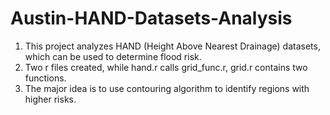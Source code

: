 # Austin-HAND-Datasets-Analysis
1. This project analyzes HAND (Height Above Nearest Drainage) datasets, which can be used to determine flood risk.
2. Two r files created, while hand.r calls grid_func.r, grid.r contains two functions.
3. The major idea is to use contouring algorithm to identify regions with higher risks.
